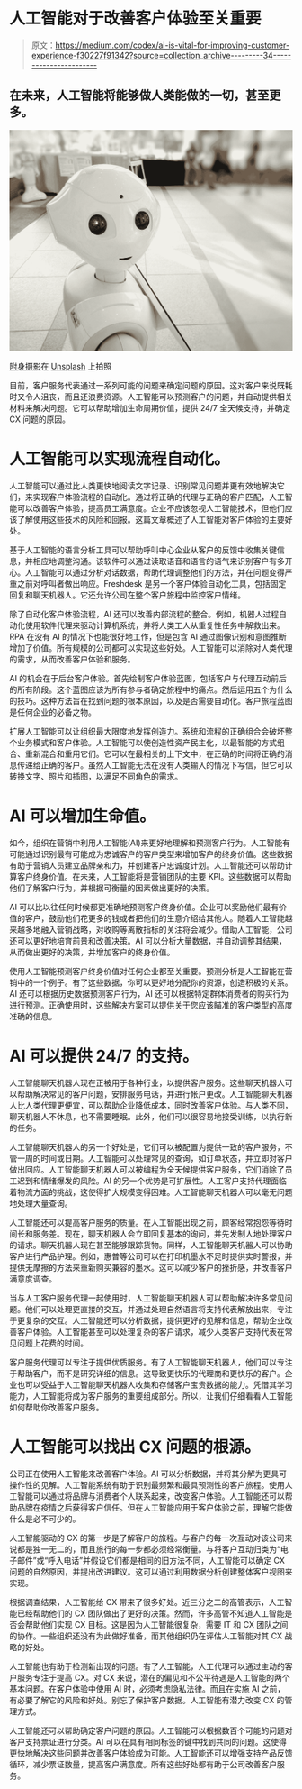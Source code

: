 # 人工智能对于改善客户体验至关重要

> 原文：<https://medium.com/codex/ai-is-vital-for-improving-customer-experience-f30227f91342?source=collection_archive---------34----------------------->

## 在未来，人工智能将能够做人类能做的一切，甚至更多。

![](img/be7f6d30876700640564523b3da64049.png)

[附身摄影](https://unsplash.com/@possessedphotography?utm_source=medium&utm_medium=referral)在 [Unsplash](https://unsplash.com?utm_source=medium&utm_medium=referral) 上拍照

目前，客户服务代表通过一系列可能的问题来确定问题的原因。这对客户来说既耗时又令人沮丧，而且还浪费资源。人工智能可以预测客户的问题，并自动提供相关材料来解决问题。它可以帮助增加生命周期价值，提供 24/7 全天候支持，并确定 CX 问题的原因。

# 人工智能可以实现流程自动化。

人工智能可以通过比人类更快地阅读文字记录、识别常见问题并更有效地解决它们，来实现客户体验流程的自动化。通过将正确的代理与正确的客户匹配，人工智能可以改善客户体验，提高员工满意度。企业不应该忽视人工智能技术，但他们应该了解使用这些技术的风险和回报。这篇文章概述了人工智能对客户体验的主要好处。

基于人工智能的语言分析工具可以帮助呼叫中心企业从客户的反馈中收集关键信息，并相应地调整沟通。该软件可以通过读取语音和语言的语气来识别客户有多开心。人工智能可以通过分析对话数据，帮助代理调整他们的方法，并在问题变得严重之前对呼叫者做出响应。Freshdesk 是另一个客户体验自动化工具，包括固定回复和聊天机器人。它还允许公司在整个客户旅程中监控客户情绪。

除了自动化客户体验流程，AI 还可以改善内部流程的整合。例如，机器人过程自动化使用软件代理来驱动计算机系统，并将人类工人从重复性任务中解救出来。RPA 在没有 AI 的情况下也能很好地工作，但是包含 AI 通过图像识别和意图推断增加了价值。所有规模的公司都可以实现这些好处。人工智能可以消除对人类代理的需求，从而改善客户体验和服务。

AI 的机会在于后台客户体验。首先绘制客户体验蓝图，包括客户与代理互动前后的所有阶段。这个蓝图应该为所有参与者确定旅程中的痛点。然后运用五个为什么的技巧。这种方法旨在找到问题的根本原因，以及是否需要自动化。客户旅程蓝图是任何企业的必备之物。

扩展人工智能可以让组织最大限度地发挥创造力。系统和流程的正确组合会破坏整个业务模式和客户体验。人工智能可以使创造性资产民主化，以最智能的方式组合、重新混合和重用它们。它可以在最相关的上下文中，在正确的时间将正确的消息传递给正确的客户。虽然人工智能无法在没有人类输入的情况下写信，但它可以转换文字、照片和插图，以满足不同角色的需求。

# AI 可以增加生命值。

如今，组织在营销中利用人工智能(AI)来更好地理解和预测客户行为。人工智能有可能通过识别最有可能成为忠诚客户的客户类型来增加客户的终身价值。这些数据有助于营销人员建立品牌亲和力，并创建客户忠诚度计划。人工智能还可以帮助计算客户终身价值。在未来，人工智能将是营销团队的主要 KPI。这些数据可以帮助他们了解客户行为，并根据可衡量的因素做出更好的决策。

AI 可以比以往任何时候都更准确地预测客户终身价值。企业可以奖励他们最有价值的客户，鼓励他们花更多的钱或者把他们的生意介绍给其他人。随着人工智能越来越多地融入营销战略，对收购等离散指标的关注将会减少。借助人工智能，公司还可以更好地培育前景和改善决策。AI 可以分析大量数据，并自动调整其结果，从而做出更好的决策，并增加客户的终身价值。

使用人工智能预测客户终身价值对任何企业都至关重要。预测分析是人工智能在营销中的一个例子。有了这些数据，你可以更好地分配你的资源，创造积极的关系。AI 还可以根据历史数据预测客户行为，AI 还可以根据特定群体消费者的购买行为进行预测。正确使用时，这些解决方案可以提供关于您应该瞄准的客户类型的高度准确的信息。

# AI 可以提供 24/7 的支持。

人工智能聊天机器人现在正被用于各种行业，以提供客户服务。这些聊天机器人可以帮助解决常见的客户问题，安排服务电话，并进行帐户更改。人工智能聊天机器人比人类代理更便宜，可以帮助企业降低成本，同时改善客户体验。与人类不同，聊天机器人不休息，也不需要睡眠。此外，他们可以很容易地接受训练，以执行新的任务。

人工智能聊天机器人的另一个好处是，它们可以被配置为提供一致的客户服务，不管一周的时间或日期。人工智能可以处理常见的查询，如订单状态，并立即对客户做出回应。人工智能聊天机器人可以被编程为全天候提供客户服务，它们消除了员工迟到和情绪爆发的风险。AI 的另一个优势是可扩展性。人工客户支持代理面临着物流方面的挑战，这使得扩大规模变得困难。人工智能聊天机器人可以毫无问题地处理大量查询。

人工智能还可以提高客户服务的质量。在人工智能出现之前，顾客经常抱怨等待时间长和服务差。现在，聊天机器人会立即回复基本的询问，并先发制人地处理客户的请求。聊天机器人现在甚至能够跟踪货物。同样，人工智能聊天机器人可以协助客户进行产品护理。例如，惠普等公司可以在打印机墨水不足时提供实时警报，并提供无摩擦的方法来重新购买兼容的墨水。这可以减少客户的挫折感，并改善客户满意度调查。

当与人工客户服务代理一起使用时，人工智能聊天机器人可以帮助解决许多常见问题。他们可以处理更直接的交互，并通过处理自然语言将支持代表解放出来，专注于更复杂的交互。人工智能还可以分析数据，提供更好的见解和信息，帮助企业改善客户体验。人工智能甚至可以处理复杂的客户请求，减少人类客户支持代表在常见问题上花费的时间。

客户服务代理可以专注于提供优质服务。有了人工智能聊天机器人，他们可以专注于帮助客户，而不是研究详细的信息。这导致更快乐的代理商和更快乐的客户。企业也可以受益于人工智能聊天机器人收集和存储客户宝贵数据的能力。凭借其学习能力，人工智能将成为客户服务的重要组成部分。所以，让我们仔细看看人工智能如何帮助你改善客户服务。

# 人工智能可以找出 CX 问题的根源。

公司正在使用人工智能来改善客户体验。AI 可以分析数据，并将其分解为更具可操作性的见解。人工智能系统有助于识别最频繁和最具预测性的客户旅程。使用人工智能可以通过将品牌与消费者个人联系起来，改变客户体验。人工智能还可以帮助品牌在疫情之后获得客户信任。但在人工智能应用于客户体验之前，理解它能做什么是必不可少的。

人工智能驱动的 CX 的第一步是了解客户的旅程。与客户的每一次互动对该公司来说都是独一无二的，而且旅行的每一步都必须经常衡量。与将客户互动归类为“电子邮件”或“呼入电话”并假设它们都是相同的旧方法不同，人工智能可以确定 CX 问题的自然原因，并提出改进建议。这可以通过利用数据分析创建整体客户视图来实现。

根据调查结果，人工智能给 CX 带来了很多好处。近三分之二的高管表示，人工智能已经帮助他们的 CX 团队做出了更好的决策。然而，许多高管不知道人工智能是否会帮助他们实现 CX 目标。这是因为人工智能很复杂，需要 IT 和 CX 团队之间的协作。一些组织还没有为此做好准备，而其他组织仍在评估人工智能对其 CX 战略的好处。

人工智能也有助于检测新出现的问题。有了人工智能，人工代理可以通过主动的客户服务专注于提高 CX。对 CX 来说，潜在的偏见和不公平待遇是人工智能的两个基本问题。在客户体验中使用 AI 时，必须考虑隐私法律。而且在实施 AI 之前，有必要了解它的风险和好处。别忘了保护客户数据。人工智能有潜力改变 CX 的管理方式。

人工智能还可以帮助确定客户问题的原因。人工智能可以根据数百个可能的问题对客户支持票证进行分类。AI 可以在具有相同标签的键中找到共同的问题。这使得更快地解决这些问题并改善客户体验成为可能。人工智能还可以增强支持产品反馈循环，减少票证数量，提高客户满意度。所有这些好处都有助于公司改善客户服务。